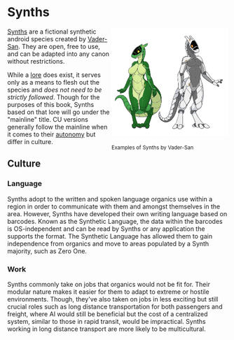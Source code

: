 # Synths

<div style="float:right;">
<img src="../img/Synthintro.png" style="width:19em" />
<p><small>Examples of Synths by Vader-San</small></p>
</div>

[Synths](https://synthspecies.com/) are a fictional synthetic android species created by [Vader-San](https://www.furaffinity.net/user/vader-san). They are open, free to use, and can be adapted into any canon without restrictions.

While a [lore](https://synthspecies.com/wiki/Main_Page) does exist, it serves only as a means to flesh out the species and *does not need to be strictly followed*. Though for the purposes of this book, Synths based on that lore will go under the "mainline" title. CU versions generally follow the mainline when it comes to their [autonomy](https://synthspecies.com/wiki/Anatomy) but differ in culture.
## Culture
### Language

Synths adopt to the written and spoken language organics use within a region in order to communicate with them and amongst themselves in the area. However, Synths have developed their own writing language based on barcodes. Known as the Synthetic Language, the data within the barcodes is OS-independent and can be read by Synths or any application the supports the format. The Synthetic Language has allowed them to gain independence from organics and move to areas populated by a Synth majority, such as Zero One.

### Work

Synths commonly take on jobs that organics would not be fit for. Their modular nature makes it easier for them to adapt to extreme or hostile environments. Though, they've also taken on jobs in less exciting but still crucial roles such as long distance transportation for both passengers and freight, where AI would still be beneficial but the cost of a centralized system, similar to those in rapid transit, would be impractical. Synths working in long distance transport are more likely to be multicultural.